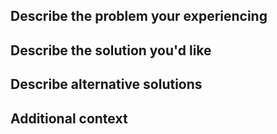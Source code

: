 ## Describe the problem your experiencing
<!--
Please provide a clear and concise description of what the problem is e.g. I'm always frustrated when [...]
-->

## Describe the solution you'd like
<!--
A clear and consise description of what you want to happen.
-->

## Describe alternative solutions
<!--
A clear and concise description of any alternative solutions or features you've considered.
-->

## Additional context
<!--
Add any other context about the feature request here.
-->